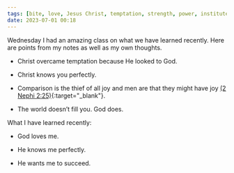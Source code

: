 ```yaml
---
tags: [bite, love, Jesus Christ, temptation, strength, power, institute]
date: 2023-07-01 00:18
---
```


Wednesday I had an amazing class on what we have learned recently. Here are points from my notes as well as my own thoughts.

- Christ overcame temptation because He looked to God.

- Christ knows you perfectly.

- Comparison is the thief of all joy and men are that they might have joy [(2 Nephi 2:25)](https://www.churchofjesuschrist.org/study/scriptures/bofm/2-ne/2?id=p25&lang=eng#p25){:target="_blank"}.

- The world doesn’t fill you. God does.

What I have learned recently:

- God loves me.

- He knows me perfectly.

- He wants me to succeed.
